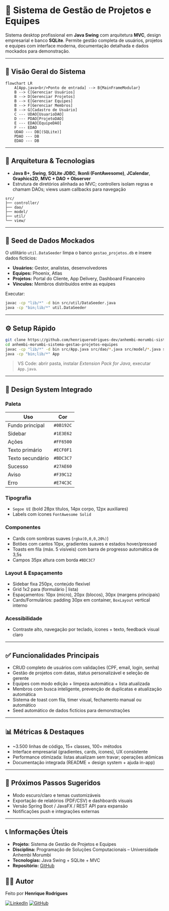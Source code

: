 # 🚀 Sistema de Gestão de Projetos e Equipes

Sistema desktop profissional em **Java Swing** com arquitetura **MVC**, design empresarial e banco **SQLite**. Permite gestão completa de usuários, projetos e equipes com interface moderna, documentação detalhada e dados mockados para demonstração.

---

## 🧭 Visão Geral do Sistema

```mermaid
flowchart LR
    A[App.java<br/>Ponto de entrada] --> B{MainFrameModular}
    B --> C[Gerenciar Usuários]
    B --> D[Gerenciar Projetos]
    B --> E[Gerenciar Equipes]
    B --> F[Gerenciar Membros]
    B --> G[Cadastro de Usuário]
    C --- UDAO[UsuarioDAO]
    D --- PDAO[ProjetoDAO]
    E --- EDAO[EquipeDAO]
    F --- EDAO
    UDAO --- DB[(SQLite)]
    PDAO --- DB
    EDAO --- DB
```

---

## 📂 Arquitetura & Tecnologias

- **Java 8+**, **Swing**, **SQLite JDBC**, **Ikonli (FontAwesome)**, **JCalendar**, **Graphics2D**, **MVC + DAO + Observer**
- Estrutura de diretórios alinhada ao MVC; controllers isolam regras e chamam DAOs; views usam callbacks para navegação

```text
src/
├── controller/
├── dao/
├── model/
├── util/
└── view/
```

---

## 🧪 Seed de Dados Mockados

O utilitário `util.DataSeeder` limpa o banco `gestao_projetos.db` e insere dados fictícios:
- **Usuários:** Gestor, analistas, desenvolvedores
- **Equipes:** Phoenix, Atlas
- **Projetos:** Portal do Cliente, App Delivery, Dashboard Financeiro
- **Vínculos:** Membros distribuídos entre as equipes

Executar:
```bash
javac -cp "lib/*" -d bin src/util/DataSeeder.java
java -cp "bin;lib/*" util.DataSeeder
```

---

## ⚙️ Setup Rápido

```bash
git clone https://github.com/henriquerodrigues-dev/anhembi-morumbi-sistema-gestao-projetos-equipes.git
cd anhembi-morumbi-sistema-gestao-projetos-equipes
javac -cp "lib/*" -d bin src/App.java src/dao/*.java src/model/*.java src/util/*.java src/controller/*.java src/view/*.java
java -cp "bin;lib/*" App
```

> VS Code: abrir pasta, instalar *Extension Pack for Java*, executar `App.java`.

---

## 🎨 Design System Integrado

### Paleta
| Uso | Cor |
| --- | --- |
| Fundo principal | `#0B192C` |
| Sidebar | `#1E3E62` |
| Ações | `#FF6500` |
| Texto primário | `#ECF0F1` |
| Texto secundário | `#BDC3C7` |
| Sucesso | `#27AE60` |
| Aviso | `#F39C12` |
| Erro | `#E74C3C` |

### Tipografia
- `Segoe UI` (bold 28px títulos, 14px corpo, 12px auxiliares)
- Labels com ícones `FontAwesome Solid`

### Componentes
- Cards com sombras suaves (`rgba(0,0,0,20%)`)
- Botões com cantos 10px, gradientes suaves e estados hover/pressed
- Toasts em fila (máx. 5 visíveis) com barra de progresso automática de 3,5s
- Campos 35px altura com borda `#BDC3C7`

### Layout & Espaçamento
- Sidebar fixa 250px, conteúdo flexível
- Grid 1x2 para (formulário | lista)
- Espaçamentos: 10px (micro), 20px (blocos), 30px (margens principais)
- Cards/Formulários: padding 30px em container, `BoxLayout` vertical interno

### Acessibilidade
- Contraste alto, navegação por teclado, ícones + texto, feedback visual claro

---

## ✅ Funcionalidades Principais

- CRUD completo de usuários com validações (CPF, email, login, senha)
- Gestão de projetos com datas, status personalizável e seleção de gerente
- Equipes com modo edição + limpeza automática + lista atualizada
- Membros com busca inteligente, prevenção de duplicatas e atualização automática
- Sistema de toast com fila, timer visual, fechamento manual ou automático
- Seed automático de dados fictícios para demonstrações

---

## 📊 Métricas & Destaques

- ~3.500 linhas de código, 15+ classes, 100+ métodos
- Interface empresarial (gradientes, cards, ícones), UX consistente
- Performance otimizada: listas atualizam sem travar; operações atômicas
- Documentação integrada (README + design system + ajuda in-app)

---

## 🔮 Próximos Passos Sugeridos

- Modo escuro/claro e temas customizáveis
- Exportação de relatórios (PDF/CSV) e dashboards visuais
- Versão Spring Boot / JavaFX / REST API para expansão
- Notificações push e integrações externas

---

## 📞 Informações Úteis

- **Projeto:** Sistema de Gestão de Projetos e Equipes
- **Disciplina:** Programação de Soluções Computacionais – Universidade Anhembi Morumbi
- **Tecnologias:** Java Swing + SQLite + MVC
- **Repositório:** [GitHub](https://github.com/henriquerodrigues-dev/anhembi-morumbi-sistema-gestao-projetos-equipes)

## 🙋‍♂️ Autor

Feito por **Henrique Rodrigues**

[![LinkedIn](https://img.shields.io/badge/-LinkedIn-0A66C2?style=flat&logo=linkedin&logoColor=white)](https://www.linkedin.com/in/henriquerodrigues-dev/)
[![GitHub](https://img.shields.io/badge/-GitHub-181717?style=flat&logo=github&logoColor=white)](https://github.com/henriquerodrigues-dev)
